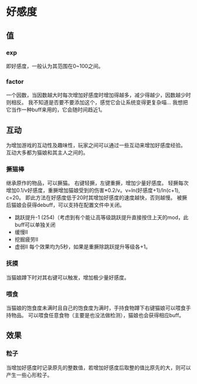 # 好感度

## 值
### exp
即好感度，一般认为其范围在0~100之间。

### factor
一个因数，当因数越大时每次增加好感度时增加得越多，减少得越少，因数越少时则相反。
我不知道是否要不要添加这个，感觉它会让系统变得更复杂喵...
我想把它当作一种buff来用的，它会随时间趋近1。

## 互动
为增加游戏的互动性及趣味性，玩家之间可以通过一些互动来增加好感度经验。
互动大多都为猫娘和其主人之间的。

### 撅猫棒
继承原作的物品，可以撅猫。
右键轻撅，左键重撅，增加少量好感度。
轻撅每次增加0.1/v好感度，重撅增加猫娘受到的伤害\*0.2/v。v=ln(好感度+1)/ln(c+1), c=20。
即此方法在好感度低于20时其增加好感度的速度越快，否则越慢。
被撅后猫娘会获得debuff，可以支持在配置文件中关闭。
- 跳跃提升-1 (254)（考虑到有个能让高等级跳跃提升直接按住上天的mod，此buff可以单独关闭
- 缓慢II
- 挖掘疲劳II
- 虚弱II
每个效果均为5秒，如果是重撅除跳跃提升等级各+1。

### 抚摸
当猫娘蹲下时对其右键可以触发，增加极少量好感度。

### 喂食
当猫娘的饱食度未满时且自己的饱食度为满时，手持食物蹲下右键猫娘可以喂食手持物品。
可以喂食任意食物（主要是也没法做检测），猫娘也会获得相应buff。

## 效果
### 粒子
当增加好感度时记录原先的整数值，若增加好感度后取整的值比原先的大，则可以产生一些心形粒子。
